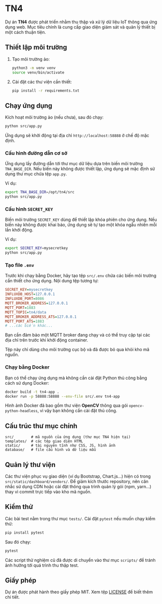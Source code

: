 # TN4

Dự án **TN4** được phát triển nhằm thu thập và xử lý dữ liệu IoT thông qua ứng dụng web. Mục tiêu chính là cung cấp giao diện giám sát và quản lý thiết bị một cách thuận tiện.

## Thiết lập môi trường

1. Tạo môi trường ảo:
   ```bash
   python3 -m venv venv
   source venv/bin/activate
   ```
2. Cài đặt các thư viện cần thiết:
   ```bash
   pip install -r requirements.txt
   ```

## Chạy ứng dụng

Kích hoạt môi trường ảo (nếu chưa), sau đó chạy:
```bash
python src/app.py
```
Ứng dụng sẽ khởi động tại địa chỉ `http://localhost:58888` ở chế độ mặc định.

### Cấu hình đường dẫn cơ sở

Ứng dụng lấy đường dẫn tới thư mục dữ liệu dựa trên biến môi trường
`TN4_BASE_DIR`. Nếu biến này không được thiết lập, ứng dụng sẽ mặc định sử
dụng thư mục chứa tệp `app.py`.

Ví dụ:

```bash
export TN4_BASE_DIR=/opt/tn4/src
python src/app.py
```

### Cấu hình `SECRET_KEY`

Biến môi trường `SECRET_KEY` dùng để thiết lập khóa phiên cho ứng dụng.
Nếu biến này không được khai báo, ứng dụng sẽ tự tạo một khóa ngẫu nhiên
mỗi lần khởi động.

Ví dụ:

```bash
export SECRET_KEY=mysecretkey
python src/app.py
```

### Tạo file `.env`

Trước khi chạy bằng Docker, hãy tạo tệp `src/.env` chứa các biến môi
trường cần thiết cho ứng dụng. Nội dung tệp tương tự:

```ini
SECRET_KEY=mysecretkey
INFLUXDB_HOST=127.0.0.1
INFLUXDB_PORT=8086
MQTT_BROKER_ADDRESS=127.0.0.1
MQTT_PORT=1883
MQTT_TOPIC=tn4/data
MQTT_BROKER_ADDRESS_ATS=127.0.0.1
MQTT_PORT_ATS=1883
# ...các biến khác...
```

Bạn cần đảm bảo một MQTT broker đang chạy và có thể truy cập tại các địa chỉ trên trước khi khởi động container.

Tệp này chỉ dùng cho môi trường cục bộ và đã được bỏ qua khỏi kho mã nguồn.

### Chạy bằng Docker

Bạn có thể chạy ứng dụng mà không cần cài đặt Python thủ công bằng cách sử dụng Docker:

```bash
docker build -t tn4-app .
docker run -p 58888:58888 --env-file src/.env tn4-app
```
Hình ảnh Docker đã bao gồm thư viện **OpenCV** thông qua gói
`opencv-python-headless`, vì vậy bạn không cần cài đặt thủ công.

## Cấu trúc thư mục chính

```
src/        # mã nguồn của ứng dụng (thư mục TN4 hiện tại)
templates/  # các tệp giao diện HTML
static/     # tài nguyên tĩnh như CSS, JS, hình ảnh
database/   # file cấu hình và dữ liệu mẫu
```

## Quản lý thư viện

Các thư viện phục vụ giao diện (ví dụ Bootstrap, Chart.js...) hiện có trong
`src/static/dashboard/vendors/`. Để giảm kích thước repository, nên cân nhắc sử
dụng CDN hoặc cài đặt thông qua trình quản lý gói (npm, yarn...) thay vì commit
trực tiếp vào kho mã nguồn.
## Kiểm thử

Các bài test nằm trong thư mục `tests/`. Cài đặt `pytest` nếu muốn chạy kiểm thử:

```bash
pip install pytest
```

Sau đó chạy:

```bash
pytest
```

Các script thử nghiệm cũ đã được di chuyển vào thư mục `scripts/` để tránh ảnh hưởng tới quá trình thu thập test.

## Giấy phép

Dự án được phát hành theo giấy phép MIT. Xem tệp [LICENSE](LICENSE) để biết thêm chi tiết.
